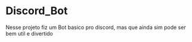 # Discord_Bot
Nesse projeto fiz um Bot basico pro discord, mas que ainda sim pode ser bem util e divertido

